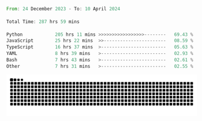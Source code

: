 <!--START_SECTION:waka-->

```rust
From: 24 December 2023 - To: 10 April 2024

Total Time: 287 hrs 59 mins

Python            205 hrs 11 mins >>>>>>>>>>>>>>>>>--------   69.43 %
JavaScript        25 hrs 22 mins  >>-----------------------   08.59 %
TypeScript        16 hrs 37 mins  >------------------------   05.63 %
YAML              8 hrs 39 mins   >------------------------   02.93 %
Bash              7 hrs 43 mins   >------------------------   02.61 %
Other             7 hrs 31 mins   >------------------------   02.55 %
```

<!--END_SECTION:waka-->


<picture>
  <source media="(prefers-color-scheme: dark)" srcset="https://raw.githubusercontent.com/jeerawut97/jeerawut97/output/github-contribution-grid-snake.svg">
  <img alt="github contribution grid snake animation" src="https://raw.githubusercontent.com/jeerawut97/jeerawut97/output/github-contribution-grid-snake.svg">
</picture>
